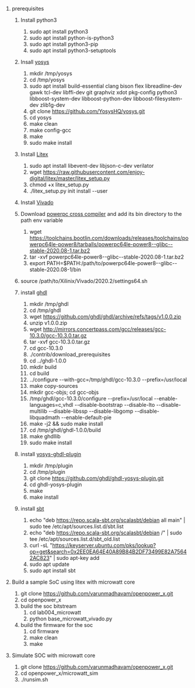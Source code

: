1. prerequisites
    1. Install python3
        1. sudo apt install python3
        2. sudo apt install python-is-python3
        3. sudo apt install python3-pip
        4. sudo apt install python3-setuptools
    2. Insall [yosys]()
        1. mkdir /tmp/yosys
        2. cd /tmp/yosys
        3. sudo apt install build-essential clang bison flex libreadline-dev gawk tcl-dev libffi-dev git graphviz xdot pkg-config python3 libboost-system-dev libboost-python-dev      libboost-filesystem-dev zlib1g-dev
        4. git clone https://github.com/YosysHQ/yosys.git
        5. cd yosys
        6. make clean
        7. make config-gcc
        8. make
        9. sudo make install
    3. Install [Litex](https://github.com/enjoy-digital/litex)
        1. sudo apt install libevent-dev libjson-c-dev verilator
        2. wget https://raw.githubusercontent.com/enjoy-digital/litex/master/litex_setup.py
        3. chmod +x litex_setup.py
        4. ./litex_setup.py init install --user
    4. Install [Vivado](https://www.xilinx.com/support/download/index.html/content/xilinx/en/downloadNav/vivado-design-tools/2020-2.html)
    5. Download [powerpc cross compiler](https://toolchains.bootlin.com/downloads/releases/toolchains/powerpc64le-power8/tarballs/powerpc64le-power8--glibc--stable-2020.08-1.tar.bz2) and add its bin directory   to the path env variable
        1. wget https://toolchains.bootlin.com/downloads/releases/toolchains/powerpc64le-power8/tarballs/powerpc64le-power8--glibc--stable-2020.08-1.tar.bz2
        2. tar -xvf powerpc64le-power8--glibc--stable-2020.08-1.tar.bz2
        3. export PATH=$PATH:/path/to/powerpc64le-power8--glibc--stable-2020.08-1/bin
    6. source /path/to/Xilinix/Vivado/2020.2/settings64.sh
    7. install [ghdl](https://ghdl.github.io/ghdl/development/building/index.html)
        1. mkdir /tmp/ghdl
        2. cd /tmp/ghdl
        3. wget https://github.com/ghdl/ghdl/archive/refs/tags/v1.0.0.zip
        4. unzip v1.0.0.zip
        5. wget http://mirrors.concertpass.com/gcc/releases/gcc-10.3.0/gcc-10.3.0.tar.gz
        6. tar -xvf gcc-10.3.0.tar.gz
        7. cd gcc-10.3.0
        8. ./contrib/download_prerequisites
        9. cd ../ghdl-1.0.0
        10. mkdir build
        11. cd build
        12. ../configure --with-gcc=/tmp/ghdl/gcc-10.3.0 --prefix=/usr/local
        13. make copy-sources
        14. mkdir gcc-objs; cd gcc-objs
        15. /tmp/ghdl/gcc-10.3.0/configure --prefix=/usr/local --enable-languages=c,vhdl --disable-bootstrap --disable-lto --disable-multilib --disable-libssp --disable-libgomp --disable-libquadmath --enable-default-pie
        16. make -j2 && sudo make install
        17. cd /tmp/ghdl/ghdl-1.0.0/build
        18. make ghdllib
        19. sudo make install
    8. install [yosys-ghdl-plugin](https://github.com/ghdl/ghdl-yosys-plugin#build-as-a-module-shared-library)
        1. mkdir /tmp/plugin
        2. cd /tmp/plugin
        3. git clone https://github.com/ghdl/ghdl-yosys-plugin.git
        4. cd ghdl-yosys-plugin
        5. make
        6. make install

    9. install [sbt](https://www.scala-sbt.org/release/docs/Installing-sbt-on-Linux.html)
        1. echo "deb https://repo.scala-sbt.org/scalasbt/debian all main" | sudo tee /etc/apt/sources.list.d/sbt.list
        2. echo "deb https://repo.scala-sbt.org/scalasbt/debian /" | sudo tee /etc/apt/sources.list.d/sbt_old.list
        3. curl -sL "https://keyserver.ubuntu.com/pks/lookup?op=get&search=0x2EE0EA64E40A89B84B2DF73499E82A75642AC823" | sudo apt-key add
        4. sudo apt update
        5. sudo apt install sbt

2. Build a sample SoC using litex with microwatt core
    1. git clone https://github.com/varunmadhavam/openpower_x.git
    2. cd openpower_x
    3. build the soc bitstream
        1. cd lab004_microwatt
        2. python base_microwatt_vivado.py
    4. build the firmware for the soc
        1. cd firmware
        2. make clean
        3. make
            
3. Simulate SOC with microwatt core
    1. git clone https://github.com/varunmadhavam/openpower_x.git
    1. cd openpower_x/microwatt_sim
    2. ./runsim.sh

